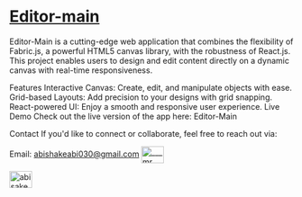 # [Editor-main](https://editor-ui.netlify.app)


Editor-Main is a cutting-edge web application that combines the flexibility of Fabric.js, a powerful HTML5 canvas library, with the robustness of React.js. This project enables users to design and edit content directly on a dynamic canvas with real-time responsiveness.

Features
Interactive Canvas: Create, edit, and manipulate objects with ease.
Grid-based Layouts: Add precision to your designs with grid snapping.
React-powered UI: Enjoy a smooth and responsive user experience.
Live Demo
Check out the live version of the app here: Editor-Main

Contact
If you'd like to connect or collaborate, feel free to reach out via:

Email: abishakeabi030@gmail.com
<a href="https://www.instagram.com/_abi_shake_03/profilecard/?igsh=MWh0NGl6MjY1bWp2Zg%3D%3D" target="blank"><img align="center" src="https://raw.githubusercontent.com/rahuldkjain/github-profile-readme-generator/master/src/images/icons/Social/instagram.svg" alt="___mr__cap___" height="30" width="40" /></a>

<a href="https://linkedin.com/in/abisake-t-75781426b" target="blank"><img align="center" src="https://raw.githubusercontent.com/rahuldkjain/github-profile-readme-generator/master/src/images/icons/Social/linked-in-alt.svg" alt="abisake t" height="30" width="40" /></a>